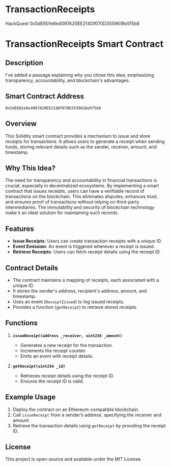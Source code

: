 # TransactionReceipts
HackQuest
0x5dE601e6e4097A20EE214Df070D3559618e5f5b8
# TransactionReceipts Smart Contract

## Description
I've added a passage explaining why you chose this idea, emphasizing transparency, accountability, and blockchain's advantages.

## Smart Contract Address
`0x5dE601e6e4097A20EE214Df070D3559618e5f5b8`

## Overview
This Solidity smart contract provides a mechanism to issue and store receipts for transactions. It allows users to generate a receipt when sending funds, storing relevant details such as the sender, receiver, amount, and timestamp.

## Why This Idea?
The need for transparency and accountability in financial transactions is crucial, especially in decentralized ecosystems. By implementing a smart contract that issues receipts, users can have a verifiable record of transactions on the blockchain. This eliminates disputes, enhances trust, and ensures proof of transactions without relying on third-party intermediaries. The immutability and security of blockchain technology make it an ideal solution for maintaining such records.

## Features
- **Issue Receipts**: Users can create transaction receipts with a unique ID.
- **Event Emission**: An event is triggered whenever a receipt is issued.
- **Retrieve Receipts**: Users can fetch receipt details using the receipt ID.

## Contract Details
- The contract maintains a mapping of receipts, each associated with a unique ID.
- It stores the sender's address, recipient's address, amount, and timestamp.
- Uses an event (`ReceiptIssued`) to log issued receipts.
- Provides a function (`getReceipt`) to retrieve stored receipts.

## Functions
1. **`issueReceipt(address _receiver, uint256 _amount)`**
   - Generates a new receipt for the transaction.
   - Increments the receipt counter.
   - Emits an event with receipt details.

2. **`getReceipt(uint256 _id)`**
   - Retrieves receipt details using the receipt ID.
   - Ensures the receipt ID is valid.

## Example Usage
1. Deploy the contract on an Ethereum-compatible blockchain.
2. Call `issueReceipt` from a sender’s address, specifying the receiver and amount.
3. Retrieve the transaction details using `getReceipt` by providing the receipt ID.

## License
This project is open-source and available under the MIT License.

